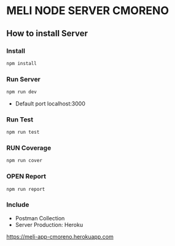 # MELI NODE SERVER CMORENO

## How to install Server

### Install

```bash
npm install
```

### Run Server

```bash
npm run dev
```

- Default port
  localhost:3000

### Run Test

```bash
npm run test
```

### RUN Coverage

```bash
npm run cover
```

### OPEN Report

```bash
npm run report
```

### Include

- Postman Collection
- Server Production: Heroku

https://meli-app-cmoreno.herokuapp.com

